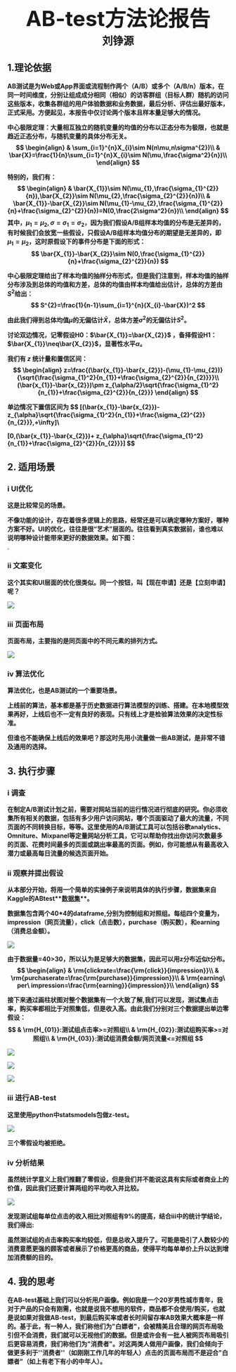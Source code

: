 <center><font size=10><b>AB-test方法论报告<b></font></center>

<center><font size=5>刘铮源</font></center>

## 1.理论依据

AB测试是为Web或App界面或流程制作两个（A/B）或多个（A/B/n）版本，在同一时间维度，分别让组成成分相同（相似）的访客群组（目标人群）随机的访问这些版本，收集各群组的用户体验数据和业务数据，最后分析、评估出最好版本，正式采用。方便起见，本报告中仅讨论两个版本且**样本量足够大**的情况。

**中心极限定理**：大量相互独立的随机变量的均值的分布以正态分布为极限，也就是趋近正态分布，与随机变量的具体分布无关。
$$
\begin{align}
& \sum_{i=1}^{n}X_{i}\sim N(n\mu,n\sigma^{2})\\
& \bar{X}=\frac{1}{n}\sum_{i=1}^{n}X_{i}\sim N(\mu,\frac{\sigma^2}{n})\\
\end{align}
$$





特别的，我们有：
$$
\begin{align}
& \bar{X_{1}}\sim N(\mu_{1},\frac{\sigma_{1}^{2}}{n}),\bar{X_{2}}\sim N(\mu_{2},\frac{\sigma_{2}^{2}}{n})\\
& \bar{X_{1}}-\bar{X_{2}}\sim N(\mu_{1}-\mu_{2},\frac{\sigma_{1}^{2}}{n}+\frac{\sigma_{2}^{2}}{n})=N(0,\frac{2\sigma^2}{n})\\
\end{align}
$$
其中，$\mu_{1}=\mu_{2},\sigma=\sigma_{1}=\sigma_{2}$，因为我们假设A/B组样本均值的分布是无差异的，有时候我们会放宽一些假设，只假设A/B组样本均值分布的期望是无差异的，即$\mu_{1}=\mu_{2}$，这时原假设下的事件分布是下面的形式：
$$
\bar{X_{1}}-\bar{X_{2}}\sim N(0,\frac{\sigma_{1}^{2}}{n}+\frac{\sigma_{2}^{2}}{n})
$$


中心极限定理给出了样本均值的抽样分布形式，但是我们注意到，样本均值的抽样分布涉及到总体的均值和方差，总体的均值由样本均值给出估计，总体的方差由$S^{2}$给出：
$$
S^{2}=\frac{1}{n-1}\sum_{i=1}^{n}(X_{i}-\bar{X})^2
$$

由此我们得到总体均值$\mu$的无偏估计$\bar{X}$，总体方差$\sigma^{2}$的无偏估计$S^{2}$。

讨论双边情况，记零假设$\textbf{H{0}}$：$\bar{X_{1}}=\bar{X_{2}}$ ，备择假设$\textbf{H1}$：$\bar{X_{1}}\neq\bar{X_{2}}$，显著性水平$\alpha$。

我们有 $z$ 统计量和置信区间：
$$
\begin{align}
z=\frac{(\bar{x_{1}}-\bar{x_{2}})-(\mu_{1}-\mu_{2})}{\sqrt{\frac{\sigma_{1}^2}{n_{1}}+\frac{\sigma_{2}^{2}}{n_{2}}}}\\
(\bar{x_{1}}-\bar{x_{2}})\pm z_{\alpha/2}\sqrt{\frac{\sigma_{1}^2}{n_{1}}+\frac{\sigma_{2}^{2}}{n_{2}}}
\end{align}
$$

单边情况下置信区间为
$$
[(\bar{x_{1}}-\bar{x_{2}})- z_{\alpha}\sqrt{\frac{\sigma_{1}^2}{n_{1}}+\frac{\sigma_{2}^{2}}{n_{2}}},+\infty]\\

[0,(\bar{x_{1}}-\bar{x_{2}})+ z_{\alpha}\sqrt{\frac{\sigma_{1}^2}{n_{1}}+\frac{\sigma_{2}^{2}}{n_{2}}}]
$$


## 2. 适用场景



### i UI优化

这是比较常见的场景。

不像功能的设计，存在着很多逻辑上的思路，经常还是可以确定哪种方案好，哪种方案不好。UI的优化，往往是很“艺术”层面的。往往看到真实数据前，谁也难以说明哪种设计能带来更好的数据效果。如下图：

<img src="C:\Users\10651\Desktop\AB-test\graphs\ex.jpg" style="zoom: 25%;" />



### ii 文案变化

这个其实和UI层面的优化很类似。同一个按钮，叫【现在申请】还是【立刻申请】呢？

![](C:\Users\10651\Desktop\AB-test\graphs\ex2.webp)

### iii 页面布局

页面布局，主要指的是同页面中的不同元素的排列方式。

![](C:\Users\10651\Desktop\AB-test\graphs\ex3.jpg)

### iv 算法优化

算法优化，也是AB测试的一个重要场景。

上线前的算法，基本都是基于历史数据进行算法模型的训练、搭建。在本地模型效果再好，上线后也不一定有良好的表现。只有线上才是检验算法效果的决定性标准。

但谁也不能确保上线后的效果吧？那这时先用小流量做一些AB测试，是非常不错及通用的选择。



## 3. 执行步骤



### i 调查

在制定A/B测试计划之前，需要对网站当前的运行情况进行彻底的研究。你必须收集所有相关的数据，包括有多少用户访问网站，哪个页面驱动了最大的流量，不同页面的不同转换目标，等等。这里使用的A/B测试工具可以包括谷歌analytics、Omniture、Mixpanel等定量网站分析工具，它可以帮助你找出你访问次数最多的页面、花费时间最多的页面或跳出率最高的页面。例如，你可能想从有最高收入潜力或最高每日流量的候选页面开始。

### ii 观察并提出假设

从本部分开始，将用一个简单的实操例子来说明具体的执行步骤，数据集来自Kaggle的ABtest**[数据集](https://www.kaggle.com/datasets/sumeyraaksekiboz/abtesting?resource=download)**。

数据集包含两个40*4的dataframe,分别为控制组和对照组。每组四个变量为，impression（网页流量），click（点击数），purchase（购买数），和earning（消费总金额）。

![](C:\Users\10651\Desktop\AB-test\graphs\data.png)

由于数据量=40>30，所以认为是足够大的数据集，因此可以用z分布近似t分布。
$$
\begin{align}
& \rm{clickrate=\frac{\rm{click}}{impression}}\\
& \rm{purchaserate=\frac{\rm{purchase}}{impression}}\\
& \rm{earning\  per\ impression=\frac{\rm{earning}}{impression}}\\
\end{align}
$$


接下来通过画柱状图对整个数据集有一个大致了解,我们可以发现，测试集点击率，购买率都相比于对照集低，但是收入高。由此我们分别对三个数据提出单边零假设：
$$
& \rm{H_{01}}:测试组点击率>=对照组\\
& \rm{H_{02}}:测试组购买率>=对照组\\
& \rm{H_{03}}:测试组消费金额/网页流量<=对照组
$$


![](C:\Users\10651\Desktop\AB-test\graphs\clickrate.png)

![](C:\Users\10651\Desktop\AB-test\graphs\purchaserate.png)

![](C:\Users\10651\Desktop\AB-test\graphs\earning.png)

### iii 进行AB-test

这里使用python中statsmodels包做z-test。

![](C:\Users\10651\Desktop\AB-test\graphs\z_test.png)

 三个零假设均被拒绝。



### iv 分析结果

虽然统计学意义上我们推翻了零假设，但是我们并不能说这具有实际或者商业上的价值，因此我们还要计算两组的平均收入并比较。

![](C:\Users\10651\Desktop\AB-test\graphs\diff.png)

发现测试组每单位点击的收入相比对照组有9%的提高，结合iii中的统计学结论，我们得出:

**虽然测试组的点击率购买率均较低，但是总收入提升了。可能是吸引了人数较少的消费意愿更强的顾客或者展示了价格更高的商品，使得平均每单单价上升以达到增加消费额的目的。**



## 4. 我的思考

在AB-test基础上我们可以分析用户画像。例如我是一个20岁男性城市青年，我对于产品的只会有刚需，也就是说我不想用的软件，商品都不会使用/购买，也就是说如果对我做AB-test，到最后购买率或者长时间留存率AB效果大概率是一样的。基于此，有一种人，我们称他们为"白嫖者"，会被精美且合理的网页布局吸引但不会消费，我们就可以无视他们的数据。但是或许会有一批人被网页布局吸引后更容易消费，我们称他们为"消费者"。对这两类人做用户画像，我们会倾向于做更多利于''消费者''（如刚刚工作几年的年轻人）点击的页面布局而不是迎合"白嫖者"（如上有老下有小的中年人）。

